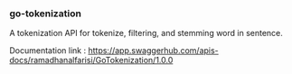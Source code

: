 ### go-tokenization

A tokenization API for tokenize, filtering, and stemming word in sentence.

Documentation link : https://app.swaggerhub.com/apis-docs/ramadhanalfarisi/GoTokenization/1.0.0
